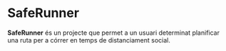 # SafeRunner

__SafeRunner__ és un projecte que permet a un usuari determinat planificar una ruta per a córrer en temps de distanciament social. 
